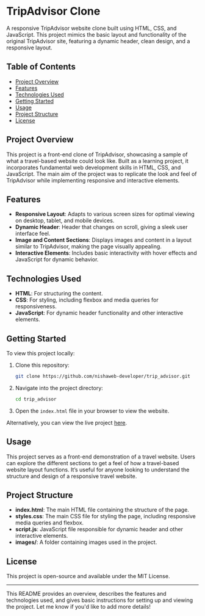 # TripAdvisor Clone

A responsive TripAdvisor website clone built using HTML, CSS, and JavaScript. This project mimics the basic layout and functionality of the original TripAdvisor site, featuring a dynamic header, clean design, and a responsive layout.

## Table of Contents

- [Project Overview](#project-overview)
- [Features](#features)
- [Technologies Used](#technologies-used)
- [Getting Started](#getting-started)
- [Usage](#usage)
- [Project Structure](#project-structure)
- [License](#license)

## Project Overview

This project is a front-end clone of TripAdvisor, showcasing a sample of what a travel-based website could look like. Built as a learning project, it incorporates fundamental web development skills in HTML, CSS, and JavaScript. The main aim of the project was to replicate the look and feel of TripAdvisor while implementing responsive and interactive elements.

## Features

- **Responsive Layout**: Adapts to various screen sizes for optimal viewing on desktop, tablet, and mobile devices.
- **Dynamic Header**: Header that changes on scroll, giving a sleek user interface feel.
- **Image and Content Sections**: Displays images and content in a layout similar to TripAdvisor, making the page visually appealing.
- **Interactive Elements**: Includes basic interactivity with hover effects and JavaScript for dynamic behavior.

## Technologies Used

- **HTML**: For structuring the content.
- **CSS**: For styling, including flexbox and media queries for responsiveness.
- **JavaScript**: For dynamic header functionality and other interactive elements.

## Getting Started

To view this project locally:

1. Clone this repository:
   ```bash
   git clone https://github.com/nishaweb-developer/trip_advisor.git
   ```

2. Navigate into the project directory:
   ```bash
   cd trip_advisor
   ```

3. Open the `index.html` file in your browser to view the website.

Alternatively, you can view the live project [here](https://nishaweb-developer.github.io/trip_advisor/).

## Usage

This project serves as a front-end demonstration of a travel website. Users can explore the different sections to get a feel of how a travel-based website layout functions. It’s useful for anyone looking to understand the structure and design of a responsive travel website.

## Project Structure

- **index.html**: The main HTML file containing the structure of the page.
- **styles.css**: The main CSS file for styling the page, including responsive media queries and flexbox.
- **script.js**: JavaScript file responsible for dynamic header and other interactive elements.
- **images/**: A folder containing images used in the project.

## License

This project is open-source and available under the MIT License.

---

This README provides an overview, describes the features and technologies used, and gives basic instructions for setting up and viewing the project. Let me know if you'd like to add more details!
